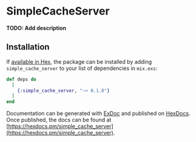 # SimpleCacheServer

**TODO: Add description**

## Installation

If [available in Hex](https://hex.pm/docs/publish), the package can be installed
by adding `simple_cache_server` to your list of dependencies in `mix.exs`:

```elixir
def deps do
  [
    {:simple_cache_server, "~> 0.1.0"}
  ]
end
```

Documentation can be generated with [ExDoc](https://github.com/elixir-lang/ex_doc)
and published on [HexDocs](https://hexdocs.pm). Once published, the docs can
be found at [https://hexdocs.pm/simple_cache_server](https://hexdocs.pm/simple_cache_server).


